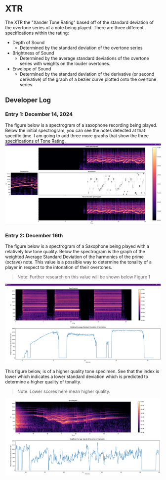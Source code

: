 # XTR
The XTR the "Xander Tone Rating" based off of the standard deviation of the overtone series of a note being played.
There are three different specifications within the rating:
- Depth of Sound
  - Determined by the standard deviation of the overtone series
- Brightness of Sound
  - Determined by the average standard deviations of the overtone series with weights on the louder overtones.
- Envelope of Sound
  - Determined by the standard deviation of the derivative (or second derivative) of the graph of a bezier curve plotted
    onto the overtone series
## Developer Log
### Entry 1: December 14, 2024
The figure below is a spectrogram of a saxophone recording being played. Below the initial spectrogram, you can see the
notes detected at that specific time. I am going to add three more graphs that show the three specifications of Tone
Rating.
![img.png](img.png)
### Entry 2: December 16th
The figure below is a spectrogram of a Saxophone being played with a relatively low tone quality. Below the spectrogram
is the graph of the weighted Average Standard Deviation of the harmonics of the prime (octave) note. This value is a
possible way to determine the tonality of a player in respect to the intonation of their overtones.
> Note: Further research on this value will be shown below Figure 1

![img_1.png](img_1.png)

This figure below, is of a higher quality tone specimen. See that the index is lower which indicates a lower standard
deviation which is predicted to determine a higher quality of tonality.
> Note: Lower scores here mean higher quality.

![img_2.png](img_2.png)